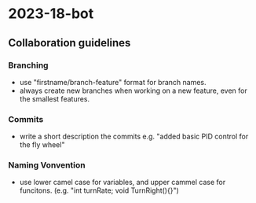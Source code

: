# 2023-18-bot


## Collaboration guidelines

### Branching
- use "firstname/branch-feature" format for branch names.
- always create new branches when working on a new feature, even for the smallest features.

### Commits
- write a short description the commits e.g. "added basic PID control for the fly wheel"

### Naming Vonvention
- use lower camel case for variables, and upper cammel case for funcitons. (e.g. "int turnRate; void TurnRight(){}")
